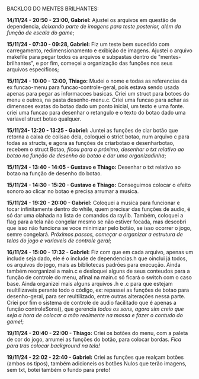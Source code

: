 BACKLOG DO MENTES BRILHANTES:

**14/11/24 - 20:50 - 23:00, Gabriel:**
Ajustei os arquivos em questão de dependencia, *deixando parte de imagens para teste posterior, além da função*
*de escala do game*;


**15/11/24 - 07:30 - 09:28, Gabriel:**
Fiz um teste bem sucedido com carregamento, redimensionamento e exibição de imagens. Ajustei o arquivo makefile
para pegar todos os arquivos e subpastas dentro de "mentes-brilhantes", e por fim, começei a organização das
funções nos seus arquivos especificos;


**15/11/24 - 10:00 - 12:00, Thiago:**
Mudei o nome e todas as referencias da ex funcao-menu para funcao-controle-geral, pois estava sendo usada apenas
para pegar as informacoes basicas. Criei um struct para botoes do menu e outros, na pasta desenho-menu.c. Criei
uma funcao para achar as dimensoes exatas do botao dado um ponto inicial, um texto e uma fonte.
criei uma funcao para desenhar o retangulo e o texto do botao dado uma variavel struct botao qualquer.


**15/11/24- 12:20 - 13:25 - Gabriel:**
Juntei as funções de ciar botão que retorna a caixa de colisao dela, coloquei o strict botao, num arquivo c para 
todas as structs, e agora as funções de criarbotao e desenharbotao, recebem o struct Botao, *ficou para o próximo,*
*desenhar o txt relativo ao botao na função de desenho do botao e dar uma organizadinha*;


**15/11/24 - 13:40 - 14:05 - Gustavo e Thiago:**
Desenhar o txt relativo ao botao na função de desenho do botao.


**15/11/24 - 14:30 - 15:20 - Gustavo e Thiago:**
Conseguimos colocar o efeito sonoro ao clicar no botao e precisa arrumar a musica.


**15/11/24 - 19:20 - 20:00 - Gabriel:**
Coloquei a musica para funcionar e tocar infinitamente dentro do while, quem precisar das funções de audio,
é só dar uma olahada na lista de comandos da raylib. Também, coloquei a flag para a tela não congelar mesmo se 
não estiver focada, mas descobri que isso não funciona  se voce minimizar pelo botão, se isso ocorrer o jogo, 
semre congelará. *Próximos passos, começar a organizar a estrutura de telas do jogo e variaveis de controle geral*;


**16/11/24 - 15:00 - 17:32 - Gabriel:**
Fiz com que em cada arquivo, apenas um include seja dado, ele é o include de dependencias.h que oinclui já todos,
os arquivos do jogo, mais as bibliotecas padrões para execução. Ainda também reorganizei a main.c e desloquei
alguns de seus conteudos para a função de controle do menu, afinal na main.c só ficará o switch com o caso base.
Ainda organizei mais alguns arquivos .h e .c para que estejam reultilizaveis perante todo o código, ex:
repassei as funções de botao para desenho-geral, para ser reultilizado, entre outras  alterações nessa parte.
Criei por fim o sistema de controle de audio facilitado que é apenas a função controleSons(), que gerencia *todos*
*os sons, agora sim creio que seja a hora de colocar a mão realmente na massa e fazer o contudo do game!*;


**19/11/24 - 20:40 - 22:00 - Thiago:**
Criei os botões do menu, com a paleta de cor do jogo, arrumei as funções do botão, para colocar bordas.
*Fica para tras colocar background na tela!*


**19/11/24 - 22:02 - 22:40 - Gabriel:**
Criei as funções que realçam botões (ambos os tipos), também adicioneis os botões Nulos que terão imagens,
sem txt, botei também o fundo para preto!